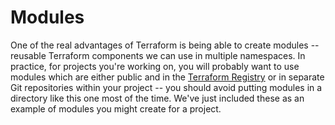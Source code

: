# Modules

One of the real advantages of Terraform is being able to create modules
-- reusable Terraform components we can use in multiple namespaces. In
practice, for projects you're working on, you will probably want to use
modules which are either public and in the [Terraform
Registry](https://registry.terraform.io) or in separate Git repositories
within your project -- you should avoid putting modules in a directory
like this one most of the time. We've just included these as an example
of modules you might create for a project.
